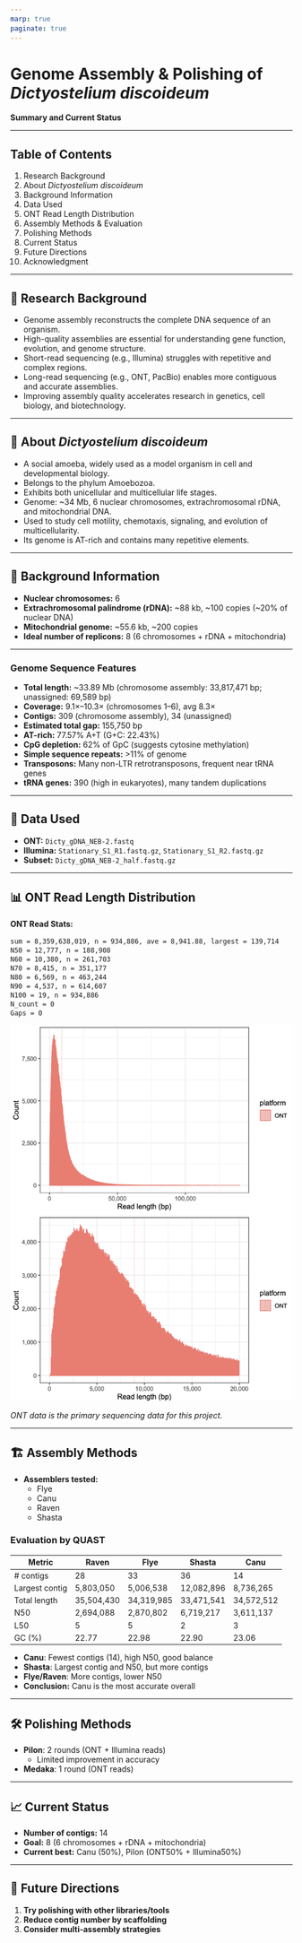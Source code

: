 ```yaml
---
marp: true
paginate: true
---
```


# Genome Assembly & Polishing of *Dictyostelium discoideum*

**Summary and Current Status**

---

## Table of Contents

1. Research Background
2. About *Dictyostelium discoideum*
3. Background Information
4. Data Used
5. ONT Read Length Distribution
6. Assembly Methods & Evaluation
7. Polishing Methods
8. Current Status
9. Future Directions
10. Acknowledgment

---

## 🔬 Research Background

- Genome assembly reconstructs the complete DNA sequence of an organism.
- High-quality assemblies are essential for understanding gene function, evolution, and genome structure.
- Short-read sequencing (e.g., Illumina) struggles with repetitive and complex regions.
- Long-read sequencing (e.g., ONT, PacBio) enables more contiguous and accurate assemblies.
- Improving assembly quality accelerates research in genetics, cell biology, and biotechnology.

---

## 🦠 About *Dictyostelium discoideum*

- A social amoeba, widely used as a model organism in cell and developmental biology.
- Belongs to the phylum Amoebozoa.
- Exhibits both unicellular and multicellular life stages.
- Genome: ~34 Mb, 6 nuclear chromosomes, extrachromosomal rDNA, and mitochondrial DNA.
- Used to study cell motility, chemotaxis, signaling, and evolution of multicellularity.
- Its genome is AT-rich and contains many repetitive elements.

---

## 🧬 Background Information

- **Nuclear chromosomes:** 6
- **Extrachromosomal palindrome (rDNA):** ~88 kb, ~100 copies (~20% of nuclear DNA)
- **Mitochondrial genome:** ~55.6 kb, ~200 copies
- **Ideal number of replicons:** 8 (6 chromosomes + rDNA + mitochondria)

---

### Genome Sequence Features

- **Total length:** ~33.89 Mb (chromosome assembly: 33,817,471 bp; unassigned: 69,589 bp)
- **Coverage:** 9.1×–10.3× (chromosomes 1–6), avg 8.3×
- **Contigs:** 309 (chromosome assembly), 34 (unassigned)
- **Estimated total gap:** 155,750 bp
- **AT-rich:** 77.57% A+T (G+C: 22.43%)
- **CpG depletion:** 62% of GpC (suggests cytosine methylation)
- **Simple sequence repeats:** >11% of genome
- **Transposons:** Many non-LTR retrotransposons, frequent near tRNA genes
- **tRNA genes:** 390 (high in eukaryotes), many tandem duplications

---

## 🧪 Data Used

- **ONT:** `Dicty_gDNA_NEB-2.fastq`
- **Illumina:** `Stationary_S1_R1.fastq.gz`, `Stationary_S1_R2.fastq.gz`
- **Subset:** `Dicty_gDNA_NEB-2_half.fastq.gz`

---

## 📊 ONT Read Length Distribution

**ONT Read Stats:**

```
sum = 8,359,638,019, n = 934,886, ave = 8,941.88, largest = 139,714
N50 = 12,777, n = 188,908
N60 = 10,380, n = 261,703
N70 = 8,415, n = 351,177
N80 = 6,569, n = 463,244
N90 = 4,537, n = 614,607
N100 = 19, n = 934,886
N_count = 0
Gaps = 0
```

![read-length](../public/read-length/image.png)

*ONT data is the primary sequencing data for this project.*

---

## 🏗️ Assembly Methods

- **Assemblers tested:**
  - Flye
  - Canu
  - Raven
  - Shasta

### Evaluation by QUAST

| Metric              | Raven   | Flye    | Shasta   | Canu     |
|---------------------|---------|---------|----------|----------|
| # contigs           | 28      | 33      | 36       | 14       |
| Largest contig      | 5,803,050 | 5,006,538 | 12,082,896 | 8,736,265 |
| Total length        | 35,504,430 | 34,319,985 | 33,471,541 | 34,572,512 |
| N50                 | 2,694,088 | 2,870,802 | 6,719,217 | 3,611,137 |
| L50                 | 5       | 5       | 2        | 3        |
| GC (%)              | 22.77   | 22.98   | 22.90    | 23.06    |

- **Canu**: Fewest contigs (14), high N50, good balance
- **Shasta**: Largest contig and N50, but more contigs
- **Flye/Raven**: More contigs, lower N50
- **Conclusion:** Canu is the most accurate overall

---

## 🛠️ Polishing Methods

- **Pilon**: 2 rounds (ONT + Illumina reads)
  - Limited improvement in accuracy
- **Medaka**: 1 round (ONT reads)

---

## 📈 Current Status

- **Number of contigs:** 14
- **Goal:** 8 (6 chromosomes + rDNA + mitochondria)
- **Current best:** Canu (50%), Pilon (ONT50% + Illumina50%)

---

## 🚀 Future Directions

1. **Try polishing with other libraries/tools**
2. **Reduce contig number by scaffolding**
3. **Consider multi-assembly strategies**

